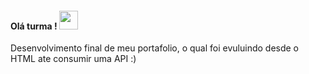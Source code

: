 <h4> Olá turma ! <img src="https://raw.githubusercontent.com/verma-anushka/verma-anushka/master/gifs/wave.gif" width="30px"></h4>

Desenvolvimento final de meu portafolio, o qual foi evuluindo desde o HTML ate consumir uma API :)
